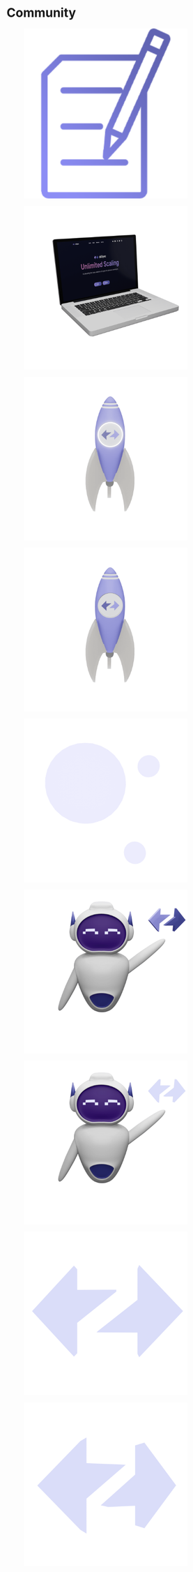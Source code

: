 # Community

<div>

<figure><img src="../../.gitbook/assets/Contract ZKSync.png" alt="" width="375"><figcaption></figcaption></figure>

 

<figure><img src="../../.gitbook/assets/Laptop.png" alt="" width="375"><figcaption></figcaption></figure>

</div>

<div>

<figure><img src="../../.gitbook/assets/Rocket Zk Emission.png" alt="" width="375"><figcaption></figcaption></figure>

 

<figure><img src="../../.gitbook/assets/Rocket Zk.png" alt="" width="375"><figcaption></figcaption></figure>

</div>

<div>

<figure><img src="../../.gitbook/assets/Spheres.png" alt="" width="375"><figcaption></figcaption></figure>

 

<figure><img src="../../.gitbook/assets/ZK Robot Without Emission.png" alt="" width="375"><figcaption></figcaption></figure>

</div>

<div>

<figure><img src="../../.gitbook/assets/ZK Robot.png" alt="" width="375"><figcaption></figcaption></figure>

 

<figure><img src="../../.gitbook/assets/Zk Sync Logo 01.png" alt="" width="375"><figcaption></figcaption></figure>

</div>

<figure><img src="../../.gitbook/assets/Zk Sync Logo.png" alt="" width="375"><figcaption></figcaption></figure>
